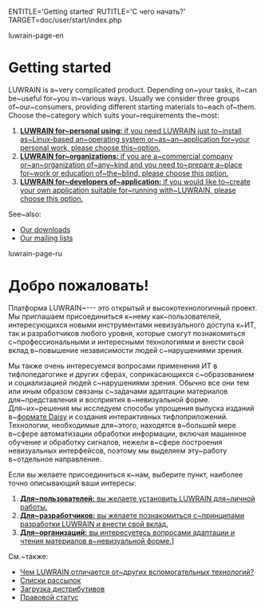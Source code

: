 
ENTITLE='Getting started'
RUTITLE='С чего начать?'
TARGET=doc/user/start/index.php

luwrain-page-en

# Getting started

LUWRAIN is a~very complicated product.
Depending on~your tasks,
it~can be~useful for~you in~various ways.
Usually we consider three groups of~our~consumers,
providing  different starting materials to~each of~them.
Choose the~category  which suits your~requirements the~most:

1. [__LUWRAIN for~personal using:__
if you need LUWRAIN just to~install as~Linux-based an~operating system   or~as~an~application for~your personal work,
please choose this~option.](local:personal/)
1. [__LUWRAIN for~organizations:__
if you are a~commercial company or~an~organization of~any~kind  and
you need to~prepare a~place for~work or education  of~the~blind,
please choose this option.](local:organizations/)
1. [__LUWRAIN for~developers of~application:__
if you  would like to~create your own application suitable for~running with~LUWRAIN,
please choose this option.](local:developers/)

See~also:

* [Our downloads](local:/download/)
* [Our mailing lists](local:/community/mailing-lists/)

luwrain-page-ru

# Добро пожаловать!

Платформа LUWRAIN~--- это открытый и высокотехнологичный проект.
Мы приглашаем присоединиться к~нему как~пользователей,
интересующихся новыми инструментами невизуального доступа к~ИТ,
так и разработчиков любого уровня,
которые смогут познакомиться с~профессиональными и интересными технологиями и внести свой вклад в~повышение независимости людей с~нарушениями зрения.

Мы также очень интересуемся вопросами применения ИТ в тифлопедагогике и других сферах,
соприкасающихся с~образованием и социализацией людей с~нарушениями зрения.
Обычно все они тем или иным образом связаны  с~задачами адаптации материалов для~представления и восприятия в~невизуальной форме.
Для~их~решения мы исследуем способы упрощения выпуска изданий в~[формате Daisy](https://ru.wikipedia.org/wiki/DAISY)  и создания интерактивных тифлоприложений.
Технологии, необходимые для~этого, находятся в~большей мере в~сфере автоматизации обработки информации, включая машинное обучение и обработку сигналов,
нежели  в~сфере построения невизуальных интерфейсов,
поэтому мы выделяем эту~работу в~отдельное направление.

Если вы желаете присоединиться к~нам, выберите пункт,
наиболее точно описывающий ваши интересы:

1. [__Для~пользователей:__ вы желаете установить LUWRAIN для~личной работы.](local:personal/)
1. [__Для~разработчиков:__ вы желаете познакомиться с~принципами разработки LUWRAIN и внести свой вклад.](local:developers/)
1. [__Для~организаций:__ вы интересуетесь вопросами адаптации  и чтения материалов в~невизуальной форме.](local:organizations/)]

См.~также:

* [Чем LUWRAIN отличается от~других вспомогательных технологий?](local:/doc/difference/)
* [Списки рассылок](local:/community/mailing-lists/)
* [Загрузка дистрибутивов](local:/download/)
* [Правовой статус](local:/doc/legal/)

